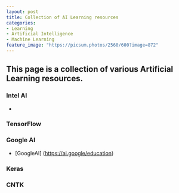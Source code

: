 ```yaml
---
layout: post
title: Collection of AI Learning resources
categories:
- Learning
- Artificial Intelligence
- Machine Learning
feature_image: "https://picsum.photos/2560/600?image=872"
---
```


## This page is a collection of various Artificial Learning resources.

### Intel AI
*

### TensorFlow

### Google AI
* [GoogleAI] (https://ai.google/education)

### Keras


### CNTK
